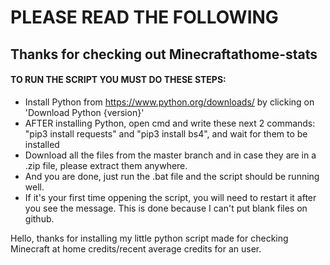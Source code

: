 # PLEASE READ THE FOLLOWING

## Thanks for checking out Minecraftathome-stats

#### TO RUN THE SCRIPT YOU MUST DO THESE STEPS:
* Install Python from https://www.python.org/downloads/ by clicking on 'Download Python {version}'
* AFTER installing Python, open cmd and write these next 2 commands: "pip3 install requests" and "pip3 install bs4", and wait for them to be installed
* Download all the files from the master branch and in case they are in a .zip file, please extract them anywhere.
* And you are done, just run the .bat file and the script should be running well.
* If it's your first time oppening the script, you will need to restart it after you see the message. This is done because I can't put blank files on github.

Hello, thanks for installing my little python script made for checking Minecraft at home credits/recent average credits for an user.
